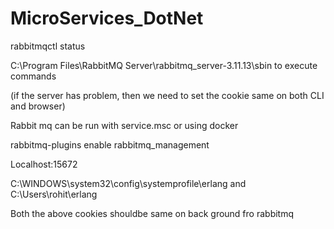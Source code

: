 # MicroServices_DotNet

rabbitmqctl status

C:\Program Files\RabbitMQ Server\rabbitmq_server-3.11.13\sbin to execute commands

(if the server has problem, then we need to set the cookie same on both CLI and browser)

Rabbit mq can be run with service.msc or using docker

rabbitmq-plugins enable rabbitmq_management

Localhost:15672

C:\WINDOWS\system32\config\systemprofile\erlang
and
C:\Users\rohit\erlang

Both the above cookies shouldbe same on back ground fro rabbitmq
